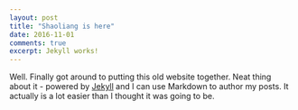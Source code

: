 ```yaml
---
layout: post
title: "Shaoliang is here"
date: 2016-11-01
comments: true
excerpt: Jekyll works!
---
```


Well. Finally got around to putting this old website together. Neat thing about it - powered by [Jekyll](http://jekyllrb.com) and I can use Markdown to author my posts. It actually is a lot easier than I thought it was going to be.